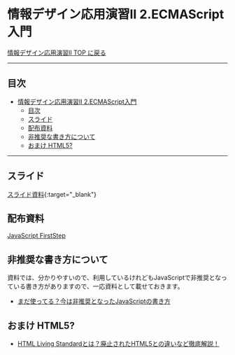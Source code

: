 # 情報デザイン応用演習II 2.ECMAScript入門

[情報デザイン応用演習II TOP に戻る](./index.md)

---

## 目次

- [情報デザイン応用演習II 2.ECMAScript入門](#情報デザイン応用演習ii-2ecmascript入門)
  - [目次](#目次)
  - [スライド](#スライド)
  - [配布資料](#配布資料)
  - [非推奨な書き方について](#非推奨な書き方について)
  - [おまけ HTML5?](#おまけ-html5)

---

## スライド

[スライド資料](./ida_02slide.pdf){:target="_blank"}

## 配布資料

[JavaScript FirstStep](./tex/JavascriptFirstStep.pdf)

## 非推奨な書き方について
資料では、分かりやすいので、利用しているけれどもJavaScriptで非推奨となっている書き方がありますので、一応資料として載せておきます。

- [まだ使ってる？今は非推奨となったJavaScriptの書き方
](https://www.webcreatorbox.com/tech/javascript-deprecated)

## おまけ HTML5?
- [HTML Living Standardとは？廃止されたHTML5との違いなど徹底解説！](https://seolaboratory.jp/49735/)